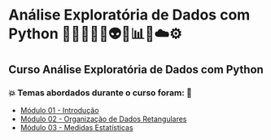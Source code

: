 # Análise Exploratória de Dados com Python 👩🏻‍💻🐍🤖👽🤯📊🎲☁️⚙️
## Curso Análise Exploratória de Dados com Python
### 💥 Temas abordados durante o curso foram: 🚀
- [Módulo 01 - Introdução](https://github.com/romulovieira777/Analise_Exploratoria_de_Dados_com_Python/tree/main/Modulo_01_Introducao)
- [Módulo 02 - Organização de Dados Retangulares](https://github.com/romulovieira777/Analise_Exploratoria_de_Dados_com_Python/tree/main/Modulo_02_Organizacao_de_Dados_Retangulares)
- [Módulo 03 - Medidas Estatísticas]()
